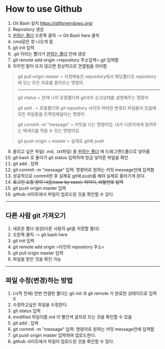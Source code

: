 # How to use Github
1. Git Bash 설치 https://gitforwindows.org/
2. Repository 생성
3. <U>원하는 폴더</u> 오른쪽 클릭 -> Git Bash here 클릭
4. cmd같은 창 나오게 됨
5. git init 입력
6. .git 이라는 폴더가 <u>원하는 폴더</U> 안에 생성
7. git remote add origin >repository 주소입력<.git 입력함
8. 아무런 말이 뜨지 않으면 정상적으로 연결됨을 의미함
>git pull origin master = 지정해놓은 repository에서 해당폴더로 repository에 있는 모든 자료를 끌어오는 명령어
>
>* * *
>
>git status = 현재 나의 로컬폴더와 git과의 싱크상태를 설명해주는 명령어
>
>git add . = 로컬폴더와 git repository 사이의 어떠한 변경되 파일들이 있을때 모든 파일들을 트랙킹해달라는 명령어
>
>git commit -m "message" = 커밋을 다는 명령어임. 내가 다른이에게 알려주는 메세지를 적을 수 있는 명령어임
>
>git push origin + master = 실제로 git에 push

9. 올리고 싶은 파일( .md, .txt파일) 을 <U>원하는 폴더</U> 에 드래그앤드롭으로 넣어줌
10. git bash 로 돌아가 git status 입력하여 방금 넣어준 파일을 확인
11. git add . 입력
12. git commit -m "message" 입력: 명령어로 원하는 커밋 message안에 입력함
13. 성공적으로 commit한 후 실제로 git에 push를 해야 실제로 올라가게 된다.
14. ~~로그인 요청 창이 나옴(case by case): 아이디, 비밀번호 입력~~
15. git push origin master 입력
16. github 사이트에서 파일이 업로드된 것을 확인할 수 있다.

***
## 다른 사람 git 가져오기
1. 새로운 폴더 생성(다른 사람의 git을 저장할 폴더)
2. 오른쪽 클릭 -> git bash here
3. git init 입력
4. git remote add origin >타인의 repository 주소<
5. git pull origin master 입력
6. 파일을 받은 것을 확인 가능
***
## 파일 수정(변경)하는 방법
1. (시작 전에) 한번 연결한 폴더는 git init 과 git remote 가 완료된 상태이므로 입력 X
2. 수정하고싶은 파일을 수정한다.
3. git status 입력
4. modified 파일이름.md 이 빨간색 글자로 뜨는 것을 확인할 수 있음
5. git add . 입력
6. git commit -m "message" 입력: 명령어로 원하는 커밋 message안에 입력함
7. git push origin master 입력하여 업로드한다.
8. github 사이트에서 파일이 업로드된 것을 확인할 수 있다.
